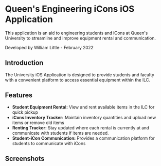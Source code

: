 # Queen's Engineering iCons iOS Application

This application is an aid to engineering students and iCons at Queen's University to streamline and improve equipment rental and communication.

Developed by William Little - February 2022

## Introduction

The University iOS Application is designed to provide students and faculty with a convenient platform to access essential equipment within the ILC.

## Features

- **Student Equipment Rental:** View and rent available items in the ILC for quick pickup
- **iCons Inventory Tracker:** Maintain inventory quantities and upload new items or remove old items
- **Renting Tracker:** Stay updated where each rental is currently at and communicate with students if items are needed.
- **Student-iCon Communication:** Provides a communication platform for students to communicate with iCons

## Screenshots
